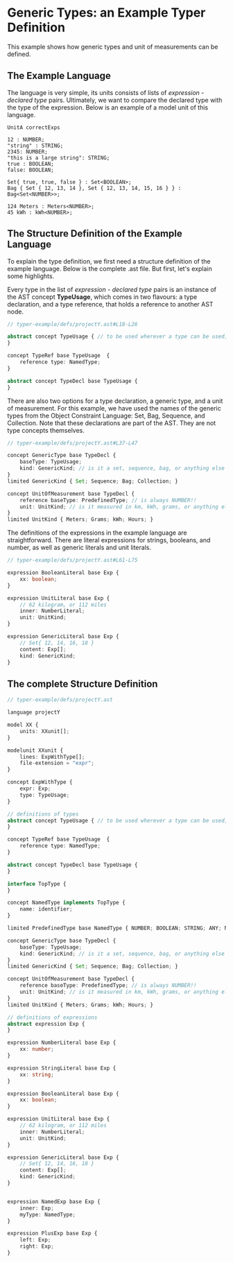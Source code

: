 # Generic Types: an Example Typer Definition

This example shows how generic types and unit of measurements can be defined.

## The Example Language
The language is very simple, its units consists of lists of *expression* - *declared type* pairs. Ultimately, we want to compare the declared
type with the type of the expression. Below is an example of a model unit of this language.

```text
UnitA correctExps

12 : NUMBER;
"string" : STRING;
2345: NUMBER;
"this is a large string": STRING;
true : BOOLEAN;
false: BOOLEAN;

Set{ true, true, false } : Set<BOOLEAN>;
Bag { Set { 12, 13, 14 }, Set { 12, 13, 14, 15, 16 } } : Bag<Set<NUMBER>>;

124 Meters : Meters<NUMBER>;
45 kWh : kWh<NUMBER>;
```

## The Structure Definition of the Example Language
To explain the type definition, we first need a structure definition of the example language. 
Below is the complete .ast file. But first, let's explain some highlights.

Every type in the list of *expression* - *declared type* pairs is an instance of the AST 
concept **TypeUsage**, which comes in two flavours: a type declaration,
and a type reference, that holds a reference to another AST node.

```ts
// typer-example/defs/projectY.ast#L18-L26

abstract concept TypeUsage { // to be used wherever a type can be used, either a referred type of or declared type is correct
}

concept TypeRef base TypeUsage  {
    reference type: NamedType;
}

abstract concept TypeDecl base TypeUsage {
}
```

There are also two options for a type declaration, a generic type, and a unit of measurement. For this example,
we have used the names of the generic types from the Object Constraint Language: Set, Bag, Sequence, and Collection.
Note that these declarations are part of the AST. They are not type concepts themselves.

```ts
// typer-example/defs/projectY.ast#L37-L47

concept GenericType base TypeDecl {
    baseType: TypeUsage;
    kind: GenericKind; // is it a set, sequence, bag, or anything else
}
limited GenericKind { Set; Sequence; Bag; Collection; }

concept UnitOfMeasurement base TypeDecl {
    reference baseType: PredefinedType; // is always NUMBER!!
    unit: UnitKind; // is it measured in km, kWh, grams, or anything else
}
limited UnitKind { Meters; Grams; kWh; Hours; }
```

The definitions of the expressions in the example language are straightforward. There are literal expressions for
strings, booleans, and number, as well as generic literals and unit literals.

```ts
// typer-example/defs/projectY.ast#L61-L75

expression BooleanLiteral base Exp {
    xx: boolean;
}

expression UnitLiteral base Exp {
    // 62 kilogram, or 112 miles
    inner: NumberLiteral;
    unit: UnitKind;
}

expression GenericLiteral base Exp {
    // Set{ 12, 14, 16, 18 }
    content: Exp[];
    kind: GenericKind;
}
```

## The complete Structure Definition

```ts
// typer-example/defs/projectY.ast

language projectY

model XX {
    units: XXunit[];
}

modelunit XXunit {
    lines: ExpWithType[];
    file-extension = "expr";
}

concept ExpWithType {
    expr: Exp;
    type: TypeUsage;
}

// definitions of types
abstract concept TypeUsage { // to be used wherever a type can be used, either a referred type of or declared type is correct
}

concept TypeRef base TypeUsage  {
    reference type: NamedType;
}

abstract concept TypeDecl base TypeUsage {
}

interface TopType {
}

concept NamedType implements TopType {
    name: identifier;
}

limited PredefinedType base NamedType { NUMBER; BOOLEAN; STRING; ANY; NULL; }

concept GenericType base TypeDecl {
    baseType: TypeUsage;
    kind: GenericKind; // is it a set, sequence, bag, or anything else
}
limited GenericKind { Set; Sequence; Bag; Collection; }

concept UnitOfMeasurement base TypeDecl {
    reference baseType: PredefinedType; // is always NUMBER!!
    unit: UnitKind; // is it measured in km, kWh, grams, or anything else
}
limited UnitKind { Meters; Grams; kWh; Hours; }

// definitions of expressions
abstract expression Exp {
}

expression NumberLiteral base Exp {
    xx: number;
}

expression StringLiteral base Exp {
    xx: string;
}

expression BooleanLiteral base Exp {
    xx: boolean;
}

expression UnitLiteral base Exp {
    // 62 kilogram, or 112 miles
    inner: NumberLiteral;
    unit: UnitKind;
}

expression GenericLiteral base Exp {
    // Set{ 12, 14, 16, 18 }
    content: Exp[];
    kind: GenericKind;
}


expression NamedExp base Exp {
    inner: Exp;
    myType: NamedType;
}

expression PlusExp base Exp {
    left: Exp;
    right: Exp;
}

```
